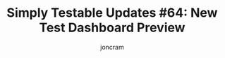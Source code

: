 ---
title: "Simply Testable Updates #64: New Test Dashboard Preview"
author: joncram
newsletter_meta:
    issue_number: 64th
    url: https://us5.campaign-archive1.com/?u=ac75e33d993d2b502e333ddd0&amp;id=87b5806808
    highlights:
        - new test dashboard
        - currently-running tests list
        - recently-finshed tests list
    closing_sentence: Expect the next newsletter a week from now on November 13.
---